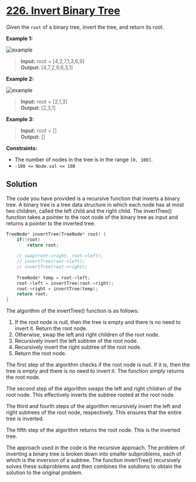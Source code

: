 # [226. Invert Binary Tree](https://leetcode.com/problems/invert-binary-tree/)

Given the `root` of a binary tree, invert the tree, and return its root.

**Example 1:**

![example](https://assets.leetcode.com/uploads/2021/03/14/invert1-tree.jpg)

> **Input:** root = [4,2,7,1,3,6,9]<br>
> **Output:** [4,7,2,9,6,3,1]

**Example 2:**

![example](https://assets.leetcode.com/uploads/2021/03/14/invert2-tree.jpg)

> **Input:** root = [2,1,3]<br>
> **Output:** [2,3,1]

**Example 3:**

> **Input:** root = []<br>
> **Output:** []
 

**Constraints:**

- The number of nodes in the tree is in the range `[0, 100]`.
- `-100 <= Node.val <= 100`

## Solution

The code you have provided is a recursive function that inverts a binary tree. A binary tree is a tree data structure in which each node has at most two children, called the left child and the right child. The invertTree() function takes a pointer to the root node of the binary tree as input and returns a pointer to the inverted tree.
```cpp
TreeNode* invertTree(TreeNode* root) {
    if(!root)
        return root;
    
    // swap(root->right, root->left);
    // invertTree(root->left);
    // invertTree(root->right);
    
    TreeNode* temp = root->left;
    root->left = invertTree(root->right);
    root->right = invertTree(temp);
    return root;
}
```
The algorithm of the invertTree() function is as follows:

1. If the root node is null, then the tree is empty and there is no need to invert it. Return the root node.
2. Otherwise, swap the left and right children of the root node.
3. Recursively invert the left subtree of the root node.
4. Recursively invert the right subtree of the root node.
5. Return the root node.

The first step of the algorithm checks if the root node is null. If it is, then the tree is empty and there is no need to invert it. The function simply returns the root node.

The second step of the algorithm swaps the left and right children of the root node. This effectively inverts the subtree rooted at the root node.

The third and fourth steps of the algorithm recursively invert the left and right subtrees of the root node, respectively. This ensures that the entire tree is inverted.

The fifth step of the algorithm returns the root node. This is the inverted tree.

The approach used in the code is the recursive approach. The problem of inverting a binary tree is broken down into smaller subproblems, each of which is the inversion of a subtree. The function invertTree() recursively solves these subproblems and then combines the solutions to obtain the solution to the original problem.